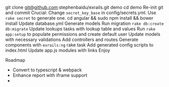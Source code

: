 git clone git@github.com:stephenbaidu/exrails.git demo
cd demo
Re-init git and commit
Crucial: Change `secret_key_base` in config/secrets.yml. Use `rake secret` to generate one.
cd angular && sudo npm install && bower install
Update database.yml
Generate models
Run migration `rake db:create db:migrate`
Update lookups tasks with lookup table and values
Run `rake app:setup` to populate permissions and create default user
Update models with necessary validations
Add controllers and routes
Generate components with `exrails:ng` rake task
Add generated config scripts to index.html
Update app.js modules with links
Enjoy

Roadmap
 - Convert to typescript & webpack
 - Enhance report with iframe support
 - 
